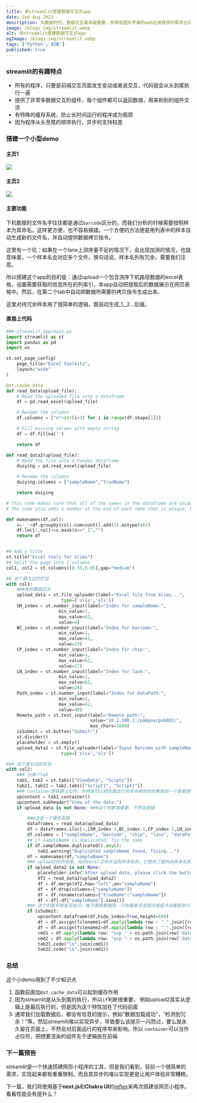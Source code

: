 ```yaml
---
title: 用streamlit搭建数据交互式app
date: 2ed Aug 2023
description: 大数据时代，数据交互越来越重要，而带有图形界面的web应用程序的需求也日益明显
image: /blogs-img/streamlit.webp
alt: 用streamlit搭建数据交互式app
ogImage: /blogs-img/streamlit.webp
tags: ['Python','前端']
published: true
---
```


### streamlit的有趣特点

- 所有的程序，只要是前端交互页面发生变动或者说交互，代码就会从头到尾执行一遍
- 提供了非常多数据交互的组件，每个组件都可以返回数值，用来和别的组件交流
- 有特殊的缓存系统，防止长时间运行的程序成为瓶颈
- 因为程序从头至尾的顺序执行，异步的支持较差

### 搭建一个小型demo

#### 主页1

![](https://picshack.net/ib/xDRJygkePJ.png)

#### 主页2

![](https://picshack.net/ib/vSEYy2f9WT.png)

#### 主要功能

下机数据的文件名字往往都是通过`barcode`区分的，而我们分析的时候需要按照样本为其命名，这样更方便，也不容易搞错。一个方便的方法便是用列表中的样本自动生成新的文件名，并自动提供数据拷贝指令。

这里有一个坑：如果在一个lane上测序量不足的情况下，会出现加测的情况，也就意味着，一个样本名会对应多个文件。换句话说，样本名列有冗余，需要我们注意。

所以搭建这个app的目的是：通过upload一个包含测序下机路径数据的excel表格，设置需要获取的信息所在的列索引，本app自动把提取后的数据展示在网页表格中。然后，在第二个tab中自动把数据所需要的拷贝指令生成出来。

这里对待冗余样本用了很简单的逻辑，既自动生成_1,_2...后缀。

#### 直接上代码

```python
### streamlit_app/main.py
import streamlit as st
import pandas as pd
import os 

st.set_page_config(
    page_title="Excel toolkits",
    layout="wide"
)

@st.cache_data
def read_data(upload_file):
    # Read the uploaded file into a dataframe
    df = pd.read_excel(upload_file)

    # Rename the columns
    df.columns = ["n"+str(i+1) for i in range(df.shape[1])]

    # Fill missing values with empty string
    df = df.fillna('')

    return df

def read_data2(upload_file):
    # Read the file into a Pandas dataframe
    duiying = pd.read_excel(upload_file)

    # Rename the columns
    duiying.columns = ["sampleName","trueName"]

    return duiying

# This code makes sure that all of the names in the dataframe are unique by adding a number at the end of each name that is not unique.
# The code also adds a number at the end of each name that is unique, but not the first one.

def makenames(df,col):
    s='_'+df.groupby(col).cumcount().add(1).astype(str)
    df.loc[:,col]+=s.mask(s=="_1","")
    return df


## Add a title
st.title("Excel tools for Glims")
## Split the page into 2 columns
col1, col2 = st.columns([0.35,0.65],gap="medium")

## 这个是左边的栏目
with col1:
    ###组件数据交互
    upload_data = st.file_uploader(label="Excel file from Glims...",
                     type=['xlsx','xls'])
    SM_index = st.number_input(label="Index for sampleName:",
                    min_value=1,
                    max_value=62,
                    value=4)
    BC_index = st.number_input(label="Index for barcode:",
                    min_value=1,
                    max_value=62,
                    value=23)
    CP_index = st.number_input(label="Index for chip:",
                    min_value=1,
                    max_value=62,
                    value=27)
    LN_index = st.number_input(label="Index for lane:",
                    min_value=1,
                    max_value=62,
                    value=28)
    Path_index = st.number_input(label="Index for DataPath:",
                    min_value=1,
                    max_value=62,
                    value=48)
    Remote_path = st.text_input(label="Remote path:",
                                value="10.2.100.1:/pakpox/pob8d1/",
                                max_chars=1000)
    isSubmit = st.button("Submit!")
    st.divider()
    placeholder = st.empty()
    upload_data2 = st.file_uploader(label="Input Barcode with sampleName:",
                     type=['xlsx','xls'])

### 这个是右边的栏目
with col2:
    ### 分两个tab
    tab1, tab2 = st.tabs(["ViewData", "Scipts"])
    tab21, tab22 = tab2.tabs(["Script1", "Script2"])
    ### container是容器占位符，作用是可以把后面运行的命令得到的结果放到一个容器里面渲染在前面去
    upcontent = tab1.container()
    upcontent.subheader("View of the data:")
    if upload_data is not None: ###这个判断很重要，不然会报错

        ###这是一个缓存函数
        dataframes = read_data(upload_data)
        df = dataframes.iloc[:,[SM_index-1,BC_index-1,CP_index-1,LN_index-1,Path_index-1]]
        df.columns = ["sampleName", "barcode", "chip", "lane", "dataPath"]
        ## if sampleName is duplicated, fix the name
        if df.sampleName.duplicated().any():
            tab1.warning("Duplicated sampleName found, fixing...")
        df = makenames(df,"sampleName")
        ### upload2的作用是，有的excel文件并没有样本名列，它提供了额外的样本名和barcode对应关系，需要我们提交后再次上传
        if upload_data2 is not None:
            placeholder.info("After upload data, please click the button again!")
            df2 = read_data2(upload_data2)
            df = df.merge(df2,how="left",on="sampleName")
            df = df.drop(columns=["sampleName"])
            df = df.rename(columns={"trueName":"sampleName"})
            df = df[~df["sampleName"].isna()]
        ### 这个判断导致延迟执行，每次更新数据后，只有重新点击提交按钮才会重新执行
        if isSubmit:
            upcontent.dataframe(df,hide_index=True,height=600)
            df = df.assign(filename1=df.apply(lambda row : "_".join([row['chip'],row['lane'],str(row['barcode']),"1.fq.gz"]),axis=1))
            df = df.assign(filename2=df.apply(lambda row : "_".join([row['chip'],row['lane'],str(row['barcode']),"2.fq.gz"]),axis=1))
            cmd1 = df.apply(lambda row: "scp " + os.path.join(row['dataPath'],row['filename1']) + " " + os.path.join(Remote_path,row['sampleName'] + "_R1.fastq.gz"),axis=1).tolist()
            cmd2 = df.apply(lambda row: "scp " + os.path.join(row['dataPath'],row['filename2']) + " " + os.path.join(Remote_path,row['sampleName'] + "_R2.fastq.gz"),axis=1).tolist()
            tab21.code("\n".join(cmd1))
            tab22.code("\n".join(cmd2))
```


### 总结

这个小demo用到了不少知识点

1. 函数前面加`@st.cache_data`可以起到缓存作用
2. 因为streamlit是从头到尾的执行，所以`if`判断很重要，
例如upload2其实从逻辑上是最后执行的，但是因为这个特性加在了代码前面
3. 通常我们加载数据后，都会有信息的提示，例如“数据加载成功”，“检测到冗余！”等。然后streamlit难以实现异步，导致要么该提示一闪而过，要么就永久留在页面上，不然会对后面运行的程序带来影响。所以
`container`可以当作占位符，把想要渲染的组件先于逻辑放在前端

### 下一篇预告

streamlit是一个快速搭建网页小程序的工具，但是我们看到，目前一个很简单的需求，实现起来都有重重限制。而且其异步的难以实现更是让用户体验非常糟糕。

下一篇，我们将使用基于**next.js**和**Chakra UI**的[reflex](https://reflex.dev/)来再次搭建该网页小程序。看看性能会有提升么？
